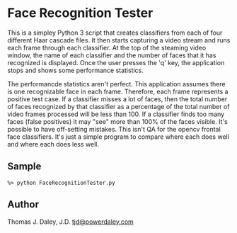 # Face Recognition Tester

This is a simpley Python 3 script that creates classifiers from each of four different Haar cascade files. It then starts capturing a video stream and runs each frame through each classifier. At the top of the steaming video window, the name of each classifier and the number of faces that it has recognized is displayed. Once the user presses the 'q' key, the application stops and shows some performance statistics.

The performancde statistics aren't perfect. This application assumes there is one recognizable face in each frame. Therefore, each frame represents a positive test case.
If a classifier misses a lot of faces, then the total number of faces recognized by that classifier as a percentage of the total number of video frames processed will be less than 100.
If a classifier finds too many faces (false positives) it may "see" more than 100% of the faces visible. It's possible to have off-setting mistakes. This isn't QA for
the opencv frontal face classifiers. It's just a simple program to compare where each does well and where each does less well.

## Sample

```%> python FaceRecognitionTester.py```

## Author
Thomas J. Daley, J.D. <tjd@powerdaley.com> 